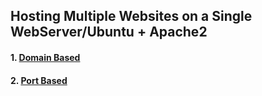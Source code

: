 ## Hosting Multiple Websites on a Single WebServer/Ubuntu + Apache2

#### 1. [Domain Based](/hostingMultipleWebsites/Ubuntu+Apache2_multipleWebsites/domainBased/README.md)
#### 2. [Port Based](/hostingMultipleWebsites/Ubuntu+Apache2_multipleWebsites/portBased/README.md)